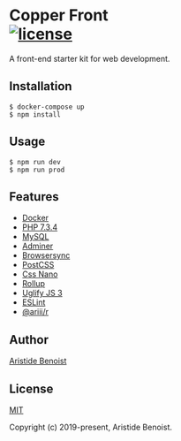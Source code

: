 # Copper Front<br/>[![license](https://img.shields.io/github/license/ariiiman/copper-front.svg)](https://github.com/ariiiman/copper-front/blob/master/LICENSE)

A front-end starter kit for web development.

## Installation

    $ docker-compose up
    $ npm install

## Usage

    $ npm run dev
    $ npm run prod

## Features

* [Docker](https://www.docker.com)
* [PHP 7.3.4](https://hub.docker.com/_/php)
* [MySQL](https://hub.docker.com/_/mysql)
* [Adminer](https://hub.docker.com/_/adminer)
* [Browsersync](https://browsersync.io)
* [PostCSS](http://postcss.org)
* [Css Nano](https://github.com/ben-eb/cssnano)
* [Rollup](https://rollupjs.org)
* [Uglify JS 3](https://github.com/mishoo/UglifyJS2)
* [ESLint](https://eslint.org)
* [@ariii/r](https://github.com/ariiiman/r)

## Author

[Aristide Benoist](https://www.aristidebenoist.com)

## License

[MIT](https://github.com/ariiiman/copper-front/blob/master/LICENSE)

Copyright (c) 2019-present, Aristide Benoist.
